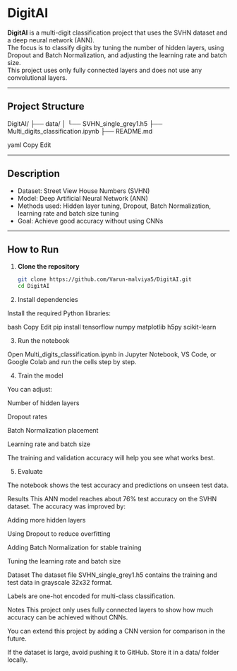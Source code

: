 # DigitAI

**DigitAI** is a multi-digit classification project that uses the SVHN dataset and a deep neural network (ANN).  
The focus is to classify digits by tuning the number of hidden layers, using Dropout and Batch Normalization, and adjusting the learning rate and batch size.  
This project uses only fully connected layers and does not use any convolutional layers.

---

## Project Structure

DigitAI/
├── data/
│ └── SVHN_single_grey1.h5
├── Multi_digits_classification.ipynb
├── README.md

yaml
Copy
Edit

---

## Description

- Dataset: Street View House Numbers (SVHN)
- Model: Deep Artificial Neural Network (ANN)
- Methods used: Hidden layer tuning, Dropout, Batch Normalization, learning rate and batch size tuning
- Goal: Achieve good accuracy without using CNNs

---

## How to Run

1. **Clone the repository**

   ```bash
   git clone https://github.com/Varun-malviya5/DigitAI.git
   cd DigitAI
   
2. Install dependencies

Install the required Python libraries:

bash
Copy
Edit
pip install tensorflow numpy matplotlib h5py scikit-learn


3. Run the notebook

Open Multi_digits_classification.ipynb in Jupyter Notebook, VS Code, or Google Colab and run the cells step by step.

4. Train the model

You can adjust:

Number of hidden layers

Dropout rates

Batch Normalization placement

Learning rate and batch size

The training and validation accuracy will help you see what works best.

5. Evaluate

The notebook shows the test accuracy and predictions on unseen test data.

Results
This ANN model reaches about 76% test accuracy on the SVHN dataset.
The accuracy was improved by:

Adding more hidden layers

Using Dropout to reduce overfitting

Adding Batch Normalization for stable training

Tuning the learning rate and batch size

Dataset
The dataset file SVHN_single_grey1.h5 contains the training and test data in grayscale 32x32 format.

Labels are one-hot encoded for multi-class classification.

Notes
This project only uses fully connected layers to show how much accuracy can be achieved without CNNs.

You can extend this project by adding a CNN version for comparison in the future.

If the dataset is large, avoid pushing it to GitHub. Store it in a data/ folder locally.
